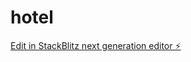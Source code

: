 # hotel

[Edit in StackBlitz next generation editor ⚡️](https://stackblitz.com/~/github.com/Toniazzoo/hotel)